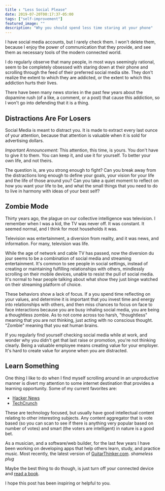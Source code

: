 ```yaml
---
title : "Less Social Please"
date: 2019-07-20T00:17:37-05:00
tags: ["self-improvement"]
featured_image: ""
description: "Why you should spend less time staring at your phone"
---
```


I have social media accounts, but I rarely check them. I won't delete them, because I enjoy the power of communication that they provide, and see them as necessary tools of the modern connected world.

I do regularly observe that many people, in most ways seemingly rational, seem to be completely obsessed with staring down at their phone and scrolling through the feed of their preferred social media site. They don't realize the extent to which they are addicted, or the extent to which this addiction hurts their lives.

There have been many news stories in the past few years about the dopamine rush (of a like, a comment, or a post) that cause this addiction, so I won't go into defending that it is a thing.

## Distractions Are For Losers

Social Media is meant to distract you. It is made to extract every last ounce of your attention, because that attention is valuable when it is sold for advertising dollars.

*Important Announcement:* This attention, this time, is yours. You don't have to give it to them. You can keep it, and use it for yourself. To better your own life, and not theirs.

The question is, are you strong enough to fight? Can you break away from the distractions long enough to define your goals, your vision for your life and the life of those around you? Can you take a quiet moment to reflect on how you want your life to be, and what the small things that you need to do to live in harmony with ideas of your best self?

## Zombie Mode

Thirty years ago, the plague on our collective intelligence was television. I remember when I was a kid, the TV was never off. It was constant. It seemed normal, and I think for most households it was.

Television was entertainment, a diversion from reality, and it was news, and information. For many, television was life.

While the age of network and cable TV has passed, now the diversion du jour seems to be a combination of social media and streaming entertainment. It's common to see people in social settings, instead of creating or maintaining fulfilling relationships with others, mindlessly scrolling on their mobile devices, unable to resist the pull of social media. It's normal to hear people talking about what show they just binge watched on their streaming platform of choice.

These behaviors show a lack of focus. If a you spend time reflecting on your values, and determine it is important that you invest time and energy into relationships with others, and then miss chances to focus on face to face interactions because you are busy inhaling social media, you are being a thoughtless zombie. As to not come across too harsh, "thoughtless" meaning that you are not thinking, just acting with no conscious thought. "Zombie" meaning that you eat human brains.

If you regularly find yourself checking social media while at work, and wonder why you didn't get that last raise or promotion, you're not thinking clearly. Being a valuable employee means creating value for your employer. It's hard to create value for anyone when you are distracted.

## Learn Something

One thing I like to do when I find myself scrolling around in an unproductive manner is divert my attention to some internet destination that provides a learning opportunity. Some of my current favorites are:

* [Hacker News](https://news.ycombinator.com/)
* [TechCrunch](https://techcrunch.com/)

These are technology focused, but usually have good intellectual content relating to other interesting subjects. Any content aggregator that is vote based (so you can scan to see if there is anything very popular based on number of votes) and smart (the voters are intelligent) in nature is a good bet.

As a musician, and a software/web builder, for the last few years I have been working on developing apps that help others learn, study, and practice music. Most recently, the latest version of [GuitarThinker.com](https://GuitarThinker.com). *shameless plug*

Maybe the best thing to do though, is just turn off your connected device and [read a book](https://natedean.info/posts/read-books).

I hope this post has been inspiring or helpful to you.


